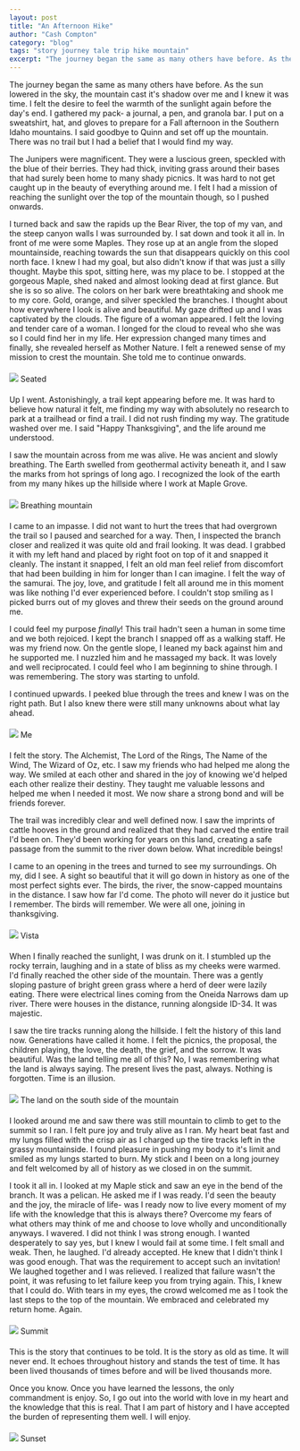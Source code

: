 ```yaml
---
layout: post
title: "An Afternoon Hike"
author: "Cash Compton"
category: "blog"
tags: "story journey tale trip hike mountain"
excerpt: "The journey began the same as many others have before. As the sun lowered in the sky, the mountain cast it's shadow over me and the van and I knew it was time."
---
```


The journey began the same as many others have before. As the sun lowered in the sky, the mountain cast it's shadow over me and I knew it was time. I felt the desire to feel the warmth of the sunlight again before the day's end. I gathered my pack- a journal, a pen, and granola bar. I put on a sweatshirt, hat, and gloves to prepare for a Fall afternoon in the Southern Idaho mountains. I said goodbye to Quinn and set off up the mountain. There was no trail but I had a belief that I would find my way.

The Junipers were magnificent. They were a luscious green, speckled with the blue of their berries. They had thick, inviting grass around their bases that had surely been home to many shady picnics. It was hard to not get caught up in the beauty of everything around me. I felt I had a mission of reaching the sunlight over the top of the mountain though, so I pushed onwards.

I turned back and saw the rapids up the Bear River, the top of my van, and the steep canyon walls I was surrounded by. I sat down and took it all in. In front of me were some Maples. They rose up at an angle from the sloped mountainside, reaching towards the sun that disappears quickly on this cool north face. I knew I had my goal, but also didn't know if that was just a silly thought. Maybe this spot, sitting here, was my place to be. I stopped at the gorgeous Maple, shed naked and almost looking dead at first glance. But she is so so alive. The colors on her bark were breathtaking and shook me to my core. Gold, orange, and silver speckled the branches. I thought about how everywhere I look is alive and beautiful. My gaze drifted up and I was captivated by the clouds. The figure of a woman appeared. I felt the loving and tender care of a woman. I longed for the cloud to reveal who she was so I could find her in my life. Her expression changed many times and finally, she revealed herself as Mother Nature. I felt a renewed sense of my mission to crest the mountain. She told me to continue onwards.

<div class="col center body-small" style="margin:20px 0;">
  <img src="/public/afternoon-hike/assise.jpeg" style="max-width:300px;" />
  Seated
</div>

Up I went. Astonishingly, a trail kept appearing before me. It was hard to believe how natural it felt, me finding my way with absolutely no research to park at a trailhead or find a trail. I did not rush finding my way. The gratitude washed over me. I said "Happy Thanksgiving", and the life around me understood.

I saw the mountain across from me was alive. He was ancient and slowly breathing. The Earth swelled from geothermal activity beneath it, and I saw the marks from hot springs of long ago. I recognized the look of the earth from my many hikes up the hillside where I work at Maple Grove.

<div class="col center body-small" style="margin:20px 0;">
  <img src="/public/afternoon-hike/montagne.jpeg" style="max-width:300px;" />
  Breathing mountain
</div>

I came to an impasse. I did not want to hurt the trees that had overgrown the trail so I paused and searched for a way. Then, I inspected the branch closer and realized it was quite old and frail looking. It was dead. I grabbed it with my left hand and placed by right foot on top of it and snapped it cleanly. The instant it snapped, I felt an old man feel relief from discomfort that had been building in him for longer than I can imagine. I felt the way of the samurai. The joy, love, and gratitude I felt all around me in this moment was like nothing I'd ever experienced before. I couldn't stop smiling as I picked burrs out of my gloves and threw their seeds on the ground around me.

I could feel my purpose _finally_! This trail hadn't seen a human in some time and we both rejoiced. I kept the branch I snapped off as a walking staff. He was my friend now. On the gentle slope, I leaned my back against him and he supported me. I nuzzled him and he massaged my back. It was lovely and well reciprocated. I could feel who I am beginning to shine through. I was remembering. The story was starting to unfold.

I continued upwards. I peeked blue through the trees and knew I was on the right path. But I also knew there were still many unknowns about what lay ahead.

<div class="col center body-small" style="margin:20px 0;">
  <img src="/public/afternoon-hike/hero.jpeg" style="max-width:420px;" />
  Me
</div>

I felt the story. The Alchemist, The Lord of the Rings, The Name of the Wind, The Wizard of Oz, etc. I saw my friends who had helped me along the way. We smiled at each other and shared in the joy of knowing we'd helped each other realize their destiny. They taught me valuable lessons and helped me when I needed it most. We now share a strong bond and will be friends forever.

The trail was incredibly clear and well defined now. I saw the imprints of cattle hooves in the ground and realized that they had carved the entire trail I'd been on. They'd been working for years on this land, creating a safe passage from the summit to the river down below. What incredible beings!

I came to an opening in the trees and turned to see my surroundings. Oh my, did I see. A sight so beautiful that it will go down in history as one of the most perfect sights ever. The birds, the river, the snow-capped mountains in the distance. I saw how far I'd come. The photo will never do it justice but I remember. The birds will remember. We were all one, joining in thanksgiving.

<div class="col center body-small" style="margin:20px 0;">
  <img src="/public/afternoon-hike/vue.jpeg" style="max-width:420px;" />
  Vista
</div>

When I finally reached the sunlight, I was drunk on it. I stumbled up the rocky terrain, laughing and in a state of bliss as my cheeks were warmed. I'd finally reached the other side of the mountain. There was a gently sloping pasture of bright green grass where a herd of deer were lazily eating. There were electrical lines coming from the Oneida Narrows dam up river. There were houses in the distance, running alongside ID-34. It was majestic.

I saw the tire tracks running along the hillside. I felt the history of this land now. Generations have called it home. I felt the picnics, the proposal, the children playing, the love, the death, the grief, and the sorrow. It was beautiful. Was the land telling me all of this? No, I was remembering what the land is always saying. The present lives the past, always. Nothing is forgotten. Time is an illusion.

<div class="col body-small" style="margin:20px 0;">
  <img src="/public/afternoon-hike/terre.jpeg" style="flex:1;" />
  The land on the south side of the mountain
</div>

I looked around me and saw there was still mountain to climb to get to the summit so I ran. I felt pure joy and truly alive as I ran. My heart beat fast and my lungs filled with the crisp air as I charged up the tire tracks left in the grassy mountainside. I found pleasure in pushing my body to it's limit and smiled as my lungs started to burn. My stick and I been on a long journey and felt welcomed by all of history as we closed in on the summit.

I took it all in. I looked at my Maple stick and saw an eye in the bend of the branch. It was a pelican. He asked me if I was ready. I'd seen the beauty and the joy, the miracle of life- was I ready now to live every moment of my life with the knowledge that this is always there? Overcome my fears of what others may think of me and choose to love wholly and unconditionally anyways. I wavered. I did not think I was strong enough. I wanted desperately to say yes, but I knew I would fail at some time. I felt small and weak. Then, he laughed. I'd already accepted. He knew that I didn't think I was good enough. That was the requirement to accept such an invitation! We laughed together and I was relieved. I realized that failure wasn't the point, it was refusing to let failure keep you from trying again. This, I knew that I could do. With tears in my eyes, the crowd welcomed me as I took the last steps to the top of the mountain. We embraced and celebrated my return home. Again.

<div class="col body-small" style="margin:20px 0;">
  <img src="/public/afternoon-hike/sommet.jpeg" />
  Summit
</div>

This is the story that continues to be told. It is the story as old as time. It will never end. It echoes throughout history and stands the test of time. It has been lived thousands of times before and will be lived thousands more.

Once you know. Once you have learned the lessons, the only commandment is enjoy. So, I go out into the world with love in my heart and the knowledge that this is real. That I am part of history and I have accepted the burden of representing them well. I will enjoy.

<div class="col center body-small" style="margin:20px 0;">
  <img src="/public/afternoon-hike/coucher.jpeg" style="max-width:280px;" />
  Sunset
</div>
